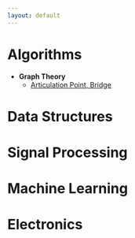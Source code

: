 ```yaml
---
layout: default
---
```


# [](#header-1) Algorithms
- **Graph Theory**
    - [Articulation Point, Bridge](articulation.md)





# [](#header-1) Data Structures





# [](#header-1) Signal Processing




# [](#header-1) Machine Learning




# [](#header-1) Electronics